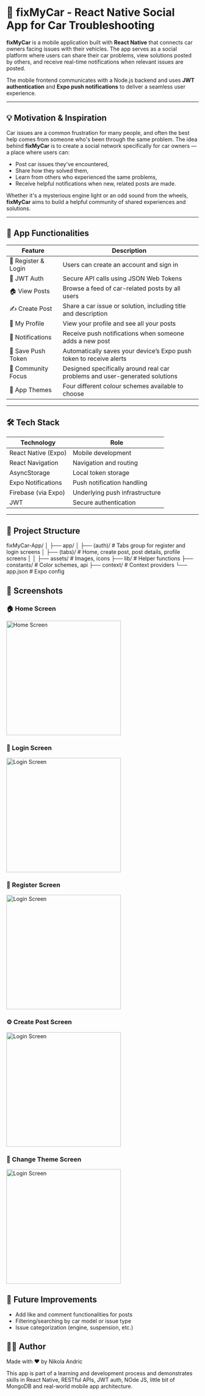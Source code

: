 # 🚗 fixMyCar - React Native Social App for Car Troubleshooting

**fixMyCar** is a mobile application built with **React Native** that connects car owners facing issues with their vehicles. The app serves as a social platform where users can share their car problems, view solutions posted by others, and receive real-time notifications when relevant issues are posted.

The mobile frontend communicates with a Node.js backend and uses **JWT authentication** and **Expo push notifications** to deliver a seamless user experience.

---

## 💡 Motivation & Inspiration

Car issues are a common frustration for many people, and often the best help comes from someone who's been through the same problem. The idea behind **fixMyCar** is to create a social network specifically for car owners — a place where users can:
- Post car issues they've encountered,
- Share how they solved them,
- Learn from others who experienced the same problems,
- Receive helpful notifications when new, related posts are made.

Whether it's a mysterious engine light or an odd sound from the wheels, **fixMyCar** aims to build a helpful community of shared experiences and solutions.

---

## 🎯 App Functionalities

| Feature | Description |
|--------|-------------|
| 🔐 Register & Login | Users can create an account and sign in |
| 🔑 JWT Auth | Secure API calls using JSON Web Tokens |
| 🏠 View Posts | Browse a feed of car-related posts by all users |
| ✍️ Create Post | Share a car issue or solution, including title and description |
| 🧾 My Profile | View your profile and see all your posts |
| 🔔 Notifications | Receive push notifications when someone adds a new post |
| 📱 Save Push Token | Automatically saves your device’s Expo push token to receive alerts |
| 🚗 Community Focus | Designed specifically around real car problems and user-generated solutions |
| 🎨 App Themes | Four different colour schemes available to choose |

---

## 🛠️ Tech Stack

| Technology | Role |
|------------|------|
| React Native (Expo) | Mobile development |
| React Navigation | Navigation and routing |
| AsyncStorage | Local token storage |
| Expo Notifications | Push notification handling |
| Firebase (via Expo) | Underlying push infrastructure |
| JWT | Secure authentication |

---

## 📁 Project Structure
fixMyCar-App/
│
├── app/
│ ├── (auth)/ # Tabs group for register and login screens
│ ├── (tabs)/ # Home, create post, post details, profile screens
│ 
│
├── assets/ # Images, icons
├── lib/ # Helper functions
├── constants/ # Color schemes, api
├── context/ # Context providers
└── app.json # Expo config

## 📸 Screenshots

### 🏠 Home Screen
<img src="screenshots/Screenshot_2025-06-02-14-50-37-507_com.nikola_123.fixMyCar.jpg" width="300" alt="Home Screen"/>

### 🔐 Login Screen
<img src="screenshots/Screenshot_2025-06-02-14-51-17-883_com.nikola_123.fixMyCar.jpg" width="300" alt="Login Screen"/>

### 🔐 Register Screen
<img src="screenshots/Screenshot_2025-06-02-14-51-21-909_com.nikola_123.fixMyCar.jpg" width="300" alt="Login Screen"/>

### ⚙️ Create Post Screen
<img src="screenshots/Screenshot_2025-06-02-14-50-49-049_com.nikola_123.fixMyCar.jpg" width="300" alt="Login Screen"/>

### 🎨 Change Theme Screen
<img src="screenshots/Screenshot_2025-06-02-14-51-08-612_com.nikola_123.fixMyCar.jpg" width="300" alt="Login Screen"/>

## 🧪 Future Improvements
- Add like and comment functionalities for posts
- Filtering/searching by car model or issue type
- Issue categorization (engine, suspension, etc.)

## 👨‍💻 Author
Made with ❤️ by Nikola Andric

This app is part of a learning and development process and demonstrates skills in React Native, RESTful APIs, JWT auth, NOde JS, little bit of MongoDB and real-world mobile app architecture. 
